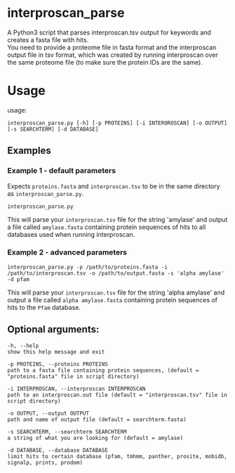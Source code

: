 # interproscan_parse
A Python3 script that parses interproscan.tsv output for keywords and creates a fasta file with hits. <br>
You need to provide a proteome file in fasta format and the interproscan output file in tsv format, which was created by running interproscan over the same proteome file (to make sure the protein IDs are the same).

# Usage

usage: 
```
interproscan_parse.py [-h] [-p PROTEINS] [-i INTEROROSCAN] [-o OUTPUT] [-s SEARCHTERM] [-d DATABASE]
```

## Examples
### Example 1 - default parameters
Expects `proteins.fasta` and `interproscan.tsv` to be in the same directory as `interproscan_parse.py`.
```
interproscan_parse.py
```
This will parse your `interproscan.tsv` file for the string 'amylase' and output a file called `amylase.fasta` containing protein sequences of hits to all databases used when running interproscan.

### Example 2 - advanced parameters
```
interproscan_parse.py -p /path/to/proteins.fasta -i /path/to/interproscan.tsv -o /path/to/output.fasta -s 'alpha amylase' -d pfam
```
This will parse your `interproscan.tsv` file for the string 'alpha amylase' and output a file called `alpha amylase.fasta` containing protein sequences of hits to the `Pfam` database.

## Optional arguments:
```
-h, --help 
show this help message and exit

-p PROTEINS, --proteins PROTEINS
path to a fasta file containing protein sequences, (default = "proteins.fasta" file in script directory)

-i INTERPROSCAN, --interproscan INTERPROSCAN
path to an interproscan.out file (default = "interproscan.tsv" file in script directory)

-o OUTPUT, --output OUTPUT
path and name of output file (default = searchterm.fasta)

-s SEARCHTERM, --searchterm SEARCHTERM
a string of what you are looking for (default = amylase)

-d DATABASE, --database DATABASE
limit hits to certain database (pfam, tmhmm, panther, prosite, mobidb, signalp, prints, prodom)
```

